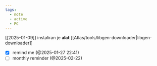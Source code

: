 ```yaml
---
tags:
  - note
  - active
  - PC
---
```

[[2025-01-09]]
instaliran je **alat** [[Atlas/tools/libgen-downloader|libgen-downloader]]

- [x] remind me (@2025-01-27 22:41)
- [ ] monthly reminder (@2025-02-22)

